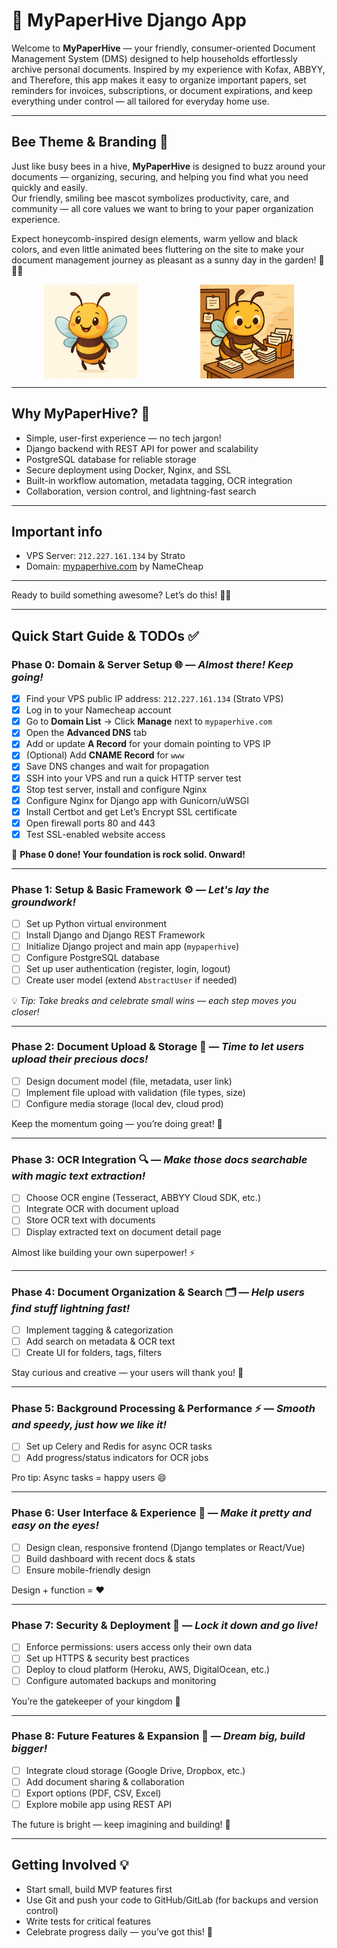 # 🚀 MyPaperHive Django App

Welcome to **MyPaperHive** — your friendly, consumer-oriented Document Management System (DMS) designed to help households effortlessly archive personal documents. Inspired by my experience with Kofax, ABBYY, and Therefore, this app makes it easy to organize important papers, set reminders for invoices, subscriptions, or document expirations, and keep everything under control — all tailored for everyday home use.

---

## Bee Theme & Branding 🐝

Just like busy bees in a hive, **MyPaperHive** is designed to buzz around your documents — organizing, securing, and helping you find what you need quickly and easily.  
Our friendly, smiling bee mascot symbolizes productivity, care, and community — all core values we want to bring to your paper organization experience.

Expect honeycomb-inspired design elements, warm yellow and black colors, and even little animated bees fluttering on the site to make your document management journey as pleasant as a sunny day in the garden! 🌼🐝✨


<div style="display: flex; justify-content: center; gap: 100px;">
  <img src="resources/images/B-Smiling.png" alt="B Smiling" width="150" />
  <img src="resources/images/B-Organizing.png" alt="B Organizing" width="150" />
</div>





---

## Why MyPaperHive? 🐝

* Simple, user-first experience — no tech jargon!
* Django backend with REST API for power and scalability
* PostgreSQL database for reliable storage
* Secure deployment using Docker, Nginx, and SSL
* Built-in workflow automation, metadata tagging, OCR integration
* Collaboration, version control, and lightning-fast search

---

## Important info

* VPS Server: `212.227.161.134` by Strato
* Domain: [mypaperhive.com](https://mypaperhive.com) by NameCheap

---

Ready to build something awesome? Let’s do this! 🐝✨

---

## Quick Start Guide & TODOs ✅

### Phase 0: Domain & Server Setup 🌐 — *Almost there! Keep going!*

* [x] Find your VPS public IP address: `212.227.161.134` (Strato VPS)
* [x] Log in to your Namecheap account
* [x] Go to **Domain List** → Click **Manage** next to `mypaperhive.com`
* [x] Open the **Advanced DNS** tab
* [x] Add or update **A Record** for your domain pointing to VPS IP
* [x] (Optional) Add **CNAME Record** for `www`
* [x] Save DNS changes and wait for propagation
* [x] SSH into your VPS and run a quick HTTP server test
* [x] Stop test server, install and configure Nginx
* [x] Configure Nginx for Django app with Gunicorn/uWSGI
* [x] Install Certbot and get Let’s Encrypt SSL certificate
* [x] Open firewall ports 80 and 443
* [x] Test SSL-enabled website access

🎉 **Phase 0 done! Your foundation is rock solid. Onward!**

---

### Phase 1: Setup & Basic Framework ⚙️ — *Let's lay the groundwork!*

* [ ] Set up Python virtual environment
* [ ] Install Django and Django REST Framework
* [ ] Initialize Django project and main app (`mypaperhive`)
* [ ] Configure PostgreSQL database
* [ ] Set up user authentication (register, login, logout)
* [ ] Create user model (extend `AbstractUser` if needed)

💡 *Tip: Take breaks and celebrate small wins — each step moves you closer!*

---

### Phase 2: Document Upload & Storage 📁 — *Time to let users upload their precious docs!*

* [ ] Design document model (file, metadata, user link)
* [ ] Implement file upload with validation (file types, size)
* [ ] Configure media storage (local dev, cloud prod)

Keep the momentum going — you’re doing great! 💪

---

### Phase 3: OCR Integration 🔍 — *Make those docs searchable with magic text extraction!*

* [ ] Choose OCR engine (Tesseract, ABBYY Cloud SDK, etc.)
* [ ] Integrate OCR with document upload
* [ ] Store OCR text with documents
* [ ] Display extracted text on document detail page

Almost like building your own superpower! ⚡

---

### Phase 4: Document Organization & Search 🗂️ — *Help users find stuff lightning fast!*

* [ ] Implement tagging & categorization
* [ ] Add search on metadata & OCR text
* [ ] Create UI for folders, tags, filters

Stay curious and creative — your users will thank you! 🙌

---

### Phase 5: Background Processing & Performance ⚡ — *Smooth and speedy, just how we like it!*

* [ ] Set up Celery and Redis for async OCR tasks
* [ ] Add progress/status indicators for OCR jobs

Pro tip: Async tasks = happy users 😄

---

### Phase 6: User Interface & Experience 🎨 — *Make it pretty and easy on the eyes!*

* [ ] Design clean, responsive frontend (Django templates or React/Vue)
* [ ] Build dashboard with recent docs & stats
* [ ] Ensure mobile-friendly design

Design + function = ❤️

---

### Phase 7: Security & Deployment 🔐 — *Lock it down and go live!*

* [ ] Enforce permissions: users access only their own data
* [ ] Set up HTTPS & security best practices
* [ ] Deploy to cloud platform (Heroku, AWS, DigitalOcean, etc.)
* [ ] Configure automated backups and monitoring

You’re the gatekeeper of your kingdom 👑

---

### Phase 8: Future Features & Expansion 🌟 — *Dream big, build bigger!*

* [ ] Integrate cloud storage (Google Drive, Dropbox, etc.)
* [ ] Add document sharing & collaboration
* [ ] Export options (PDF, CSV, Excel)
* [ ] Explore mobile app using REST API

The future is bright — keep imagining and building! 🚀

---

## Getting Involved 💡

* Start small, build MVP features first
* Use Git and push your code to GitHub/GitLab (for backups and version control)
* Write tests for critical features
* Celebrate progress daily — you’ve got this! 🎉
